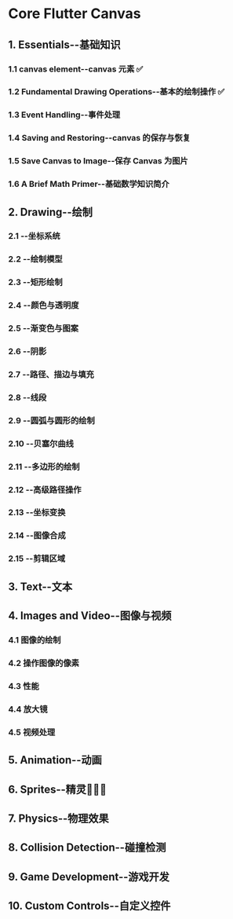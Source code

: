 # Core Flutter Canvas

## 1. Essentials--基础知识
### 1.1 canvas element--canvas 元素 ✅ 
### 1.2 Fundamental Drawing Operations--基本的绘制操作 ✅ 
### 1.3 Event Handling--事件处理
### 1.4 Saving and Restoring--canvas 的保存与恢复
### 1.5 Save Canvas to Image--保存 Canvas 为图片
### 1.6 A Brief Math Primer--基础数学知识简介
## 2. Drawing--绘制
### 2.1 --坐标系统
### 2.2 --绘制模型
### 2.3 --矩形绘制
### 2.4 --颜色与透明度
### 2.5 --渐变色与图案
### 2.6 --阴影
### 2.7 --路径、描边与填充
### 2.8 --线段
### 2.9 --圆弧与圆形的绘制
### 2.10 --贝塞尔曲线
### 2.11 --多边形的绘制
### 2.12 --高级路径操作
### 2.13 --坐标变换
### 2.14 --图像合成
### 2.15 --剪辑区域
## 3. Text--文本 
## 4. Images and Video--图像与视频
### 4.1 图像的绘制
### 4.2 操作图像的像素
### 4.3 性能
### 4.4 放大镜
### 4.5 视频处理
## 5. Animation--动画 
## 6. Sprites--精灵🧚🏻‍♀️
## 7. Physics--物理效果
## 8. Collision Detection--碰撞检测
## 9. Game Development--游戏开发
## 10. Custom Controls--自定义控件
